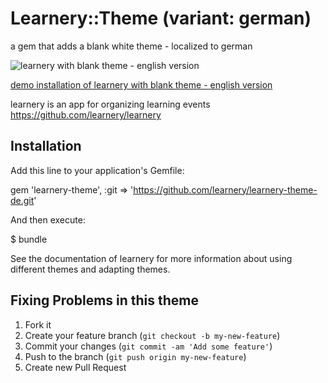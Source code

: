 # Learnery::Theme (variant: german)

a gem that adds a blank white theme  - localized to german


![learnery with blank theme - english version](http://learnery.github.io/images/screenshot-1.png) 

[demo installation of learnery with blank theme - english version](http://learnery.herokuapp.com/) 

learnery is an app for organizing learning events
https://github.com/learnery/learnery

## Installation

Add this line to your application's Gemfile:

  gem 'learnery-theme', :git => 'https://github.com/learnery/learnery-theme-de.git'

And then execute:

  $ bundle

See the documentation of learnery for more information about using different themes and adapting themes.

## Fixing Problems in this theme

1. Fork it
2. Create your feature branch (`git checkout -b my-new-feature`)
3. Commit your changes (`git commit -am 'Add some feature'`)
4. Push to the branch (`git push origin my-new-feature`)
5. Create new Pull Request
